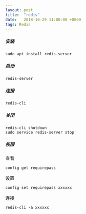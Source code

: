 ```yaml
---
layout: post
title:  "redis"
date:   2018-10-29 11:00:00 +0800
tags: Redis
---
```


##### 安装
```
sudo apt install redis-server
```

##### 启动
```
redis-server
```
##### 连接
```
redis-cli
```
##### 关闭
```
redis-cli shutdown
sudo service redis-server stop
```

##### 权限
查看
```
config get requirepass
```
设置
```
config set requirepass xxxxxx
```
连接
```
redis-cli -a xxxxxx
```
